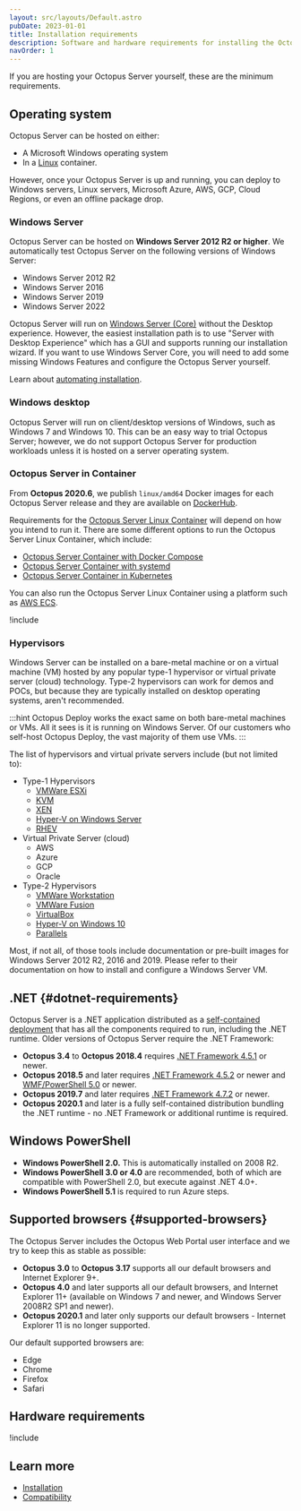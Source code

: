 ```yaml
---
layout: src/layouts/Default.astro
pubDate: 2023-01-01
title: Installation requirements
description: Software and hardware requirements for installing the Octopus Server.
navOrder: 1
---
```


If you are hosting your Octopus Server yourself, these are the minimum requirements.

## Operating system

Octopus Server can be hosted on either:
- A Microsoft Windows operating system
- In a [Linux](/docs/installation/octopus-server-linux-container/) container.

However, once your Octopus Server is up and running, you can deploy to Windows servers, Linux servers, Microsoft Azure, AWS, GCP, Cloud Regions, or even an offline package drop.

### Windows Server

Octopus Server can be hosted on **Windows Server 2012 R2 or higher**. We automatically test Octopus Server on the following versions of Windows Server:

- Windows Server 2012 R2
- Windows Server 2016
- Windows Server 2019
- Windows Server 2022

Octopus Server will run on [Windows Server (Core)](https://docs.microsoft.com/en-us/windows-server/administration/server-core/what-is-server-core) without the Desktop experience. However, the easiest installation path is to use "Server with Desktop Experience" which has a GUI and supports running our installation wizard. If you want to use Windows Server Core, you will need to add some missing Windows Features and configure the Octopus Server yourself.

Learn about [automating installation](/docs/installation/automating-installation/).

### Windows desktop

Octopus Server will run on client/desktop versions of Windows, such as Windows 7 and Windows 10. This can be an easy way to trial Octopus Server; however, we do not support Octopus Server for production workloads unless it is hosted on a server operating system.

### Octopus Server in Container

From **Octopus 2020.6**, we publish `linux/amd64` Docker images for each Octopus Server release and they are available on [DockerHub](https://hub.docker.com/r/octopusdeploy/).

Requirements for the [Octopus Server Linux Container](/docs/installation/octopus-server-linux-container/) will depend on how you intend to run it. There are some different options to run the Octopus Server Linux Container, which include:

- [Octopus Server Container with Docker Compose](/docs/installation/octopus-server-linux-container/docker-compose-linux/)
- [Octopus Server Container with systemd](/docs/installation/octopus-server-linux-container/systemd-service-definition/)
- [Octopus Server Container in Kubernetes](/docs/installation/octopus-server-linux-container/octopus-in-kubernetes/)

You can also run the Octopus Server Linux Container using a platform such as [AWS ECS](https://docs.aws.amazon.com/AmazonECS/latest/developerguide/Welcome.html).

!include <sql>

### Hypervisors

Windows Server can be installed on a bare-metal machine or on a virtual machine (VM) hosted by any popular type-1 hypervisor or virtual private server (cloud) technology.  Type-2 hypervisors can work for demos and POCs, but because they are typically installed on desktop operating systems, aren't recommended.  

:::hint
Octopus Deploy works the exact same on both bare-metal machines or VMs.  All it sees is it is running on Windows Server.  Of our customers who self-host Octopus Deploy, the vast majority of them use VMs.
:::

The list of hypervisors and virtual private servers include (but not limited to):

- Type-1 Hypervisors
    - [VMWare ESXi](https://www.vmware.com/products/esxi-and-esx.html)
    - [KVM](http://www.linux-kvm.org/page/Main_Page)
    - [XEN](https://xenproject.org/)
    - [Hyper-V on Windows Server](https://docs.microsoft.com/en-us/windows-server/virtualization/hyper-v/hyper-v-on-windows-server)
    - [RHEV](https://www.redhat.com/en/technologies/virtualization/enterprise-virtualization)
- Virtual Private Server (cloud)
    - AWS
    - Azure
    - GCP
    - Oracle
- Type-2 Hypervisors
    - [VMWare Workstation](https://www.vmware.com/products/workstation-pro.html)
    - [VMWare Fusion](https://www.vmware.com/products/fusion.html)
    - [VirtualBox](https://www.virtualbox.org/)
    - [Hyper-V on Windows 10](https://docs.microsoft.com/en-us/virtualization/hyper-v-on-windows/)
    - [Parallels](https://www.parallels.com/)

Most, if not all, of those tools include documentation or pre-built images for Windows Server 2012 R2, 2016 and 2019.  Please refer to their documentation on how to install and configure a Windows Server VM.  

## .NET {#dotnet-requirements}

Octopus Server is a .NET application distributed as a [self-contained deployment](https://docs.microsoft.com/en-us/dotnet/core/deploying/#publish-self-contained) that has all the components required to run, including the .NET runtime. Older versions of Octopus Server require the .NET Framework:

- **Octopus 3.4** to **Octopus 2018.4** requires [.NET Framework 4.5.1](https://www.microsoft.com/en-au/download/details.aspx?id=40773) or newer.
- **Octopus 2018.5** and later requires [.NET Framework 4.5.2](https://www.microsoft.com/en-au/download/details.aspx?id=42642) or newer and [WMF/PowerShell 5.0](https://www.microsoft.com/en-us/download/details.aspx?id=50395) or newer.
- **Octopus 2019.7** and later requires [.NET Framework 4.7.2](https://go.microsoft.com/fwlink/?LinkID=863265) or newer.
- **Octopus 2020.1** and later is a fully self-contained distribution bundling the .NET runtime - no .NET Framework or additional runtime is required.

## Windows PowerShell

- **Windows PowerShell 2.0.** This is automatically installed on 2008 R2.
- **Windows PowerShell 3.0 or 4.0** are recommended, both of which are compatible with PowerShell 2.0, but execute against .NET 4.0+.
- **Windows PowerShell 5.1** is required to run Azure steps.

## Supported browsers {#supported-browsers}

The Octopus Server includes the Octopus Web Portal user interface and we try to keep this as stable as possible:

- **Octopus 3.0** to **Octopus 3.17** supports all our default browsers and Internet Explorer 9+.
- **Octopus 4.0** and later supports all our default browsers, and Internet Explorer 11+ (available on Windows 7 and newer, and Windows Server 2008R2 SP1 and newer).
- **Octopus 2020.1** and later only supports our default browsers - Internet Explorer 11 is no longer supported.

Our default supported browsers are:

- Edge
- Chrome
- Firefox
- Safari

## Hardware requirements

!include <minimum-requirements>

## Learn more

- [Installation](/docs/installation/)
- [Compatibility](/docs/support/compatibility/)

